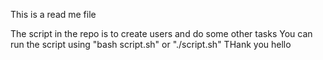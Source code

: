 This is a read me file

The script in the repo is to create users and do some other tasks
You can run the script using "bash script.sh" or "./script.sh"
THank you
hello
